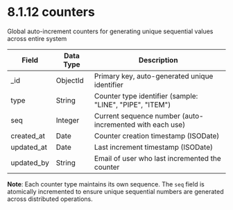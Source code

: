 # 8.1.12 counters

Global auto-increment counters for generating unique sequential values across entire system

| Field | Data Type | Description |
|-------|-----------|-------------|
| _id | ObjectId | Primary key, auto-generated unique identifier |
| type | String | Counter type identifier (sample: "LINE", "PIPE", "ITEM") |
| seq | Integer | Current sequence number (auto-incremented with each use) |
| created_at | Date | Counter creation timestamp (ISODate) |
| updated_at | Date | Last increment timestamp (ISODate) |
| updated_by | String | Email of user who last incremented the counter |

**Note**: Each counter type maintains its own sequence. The `seq` field is atomically incremented to ensure unique sequential numbers are generated across distributed operations.
